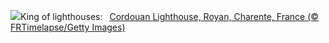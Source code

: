 ![](https://www.bing.com/th?id=OHR.CordouanLighthouse_EN-US1179388866_UHD.jpg&w=1000)King of lighthouses:&nbsp;&ensp;[Cordouan Lighthouse, Royan, Charente, France (© FRTimelapse/Getty Images)](https://www.bing.com/th?id=OHR.CordouanLighthouse_EN-US1179388866_UHD.jpg)
<br><br/>
